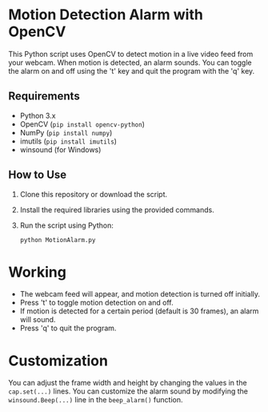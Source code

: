 # Motion Detection Alarm with OpenCV

This Python script uses OpenCV to detect motion in a live video feed from your webcam. When motion is detected, an alarm sounds. You can toggle the alarm on and off using the 't' key and quit the program with the 'q' key.

## Requirements

- Python 3.x
- OpenCV (`pip install opencv-python`)
- NumPy (`pip install numpy`)
- imutils (`pip install imutils`)
- winsound (for Windows)

## How to Use

1. Clone this repository or download the script.

2. Install the required libraries using the provided commands.

3. Run the script using Python:

   ```bash
   python MotionAlarm.py

# Working 
- The webcam feed will appear, and motion detection is turned off initially.
- Press 't' to toggle motion detection on and off.
- If motion is detected for a certain period (default is 30 frames), an alarm will sound.
- Press 'q' to quit the program.

#  Customization
You can adjust the frame width and height by changing the values in the `cap.set(...)` lines.
You can customize the alarm sound by modifying the `winsound.Beep(...)` line in the `beep_alarm()` function.
